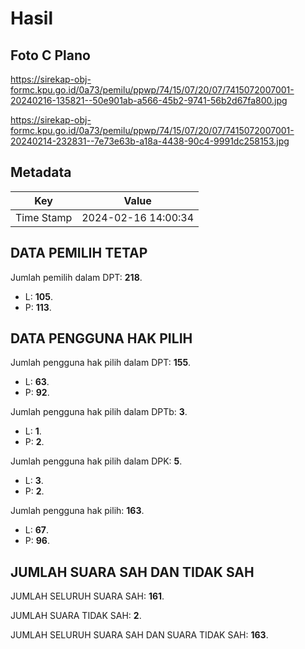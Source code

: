 # Hasil

## Foto C Plano

https://sirekap-obj-formc.kpu.go.id/0a73/pemilu/ppwp/74/15/07/20/07/7415072007001-20240216-135821--50e901ab-a566-45b2-9741-56b2d67fa800.jpg

https://sirekap-obj-formc.kpu.go.id/0a73/pemilu/ppwp/74/15/07/20/07/7415072007001-20240214-232831--7e73e63b-a18a-4438-90c4-9991dc258153.jpg


## Metadata

| Key        | Value               |
| ---------- | ------------------- |
| Time Stamp | 2024-02-16 14:00:34 |


## DATA PEMILIH TETAP

Jumlah pemilih dalam DPT: **218**.
 * L: **105**.
 * P: **113**.

## DATA PENGGUNA HAK PILIH

Jumlah pengguna hak pilih dalam DPT: **155**.
 * L: **63**.
 * P: **92**.

Jumlah pengguna hak pilih dalam DPTb: **3**.
 * L: **1**.
 * P: **2**.

Jumlah pengguna hak pilih dalam DPK: **5**.
 * L: **3**.
 * P: **2**.

Jumlah pengguna hak pilih: **163**.
 * L: **67**.
 * P: **96**.

## JUMLAH SUARA SAH DAN TIDAK SAH

JUMLAH SELURUH SUARA SAH: **161**.

JUMLAH SUARA TIDAK SAH: **2**.

JUMLAH SELURUH SUARA SAH DAN SUARA TIDAK SAH: **163**.



